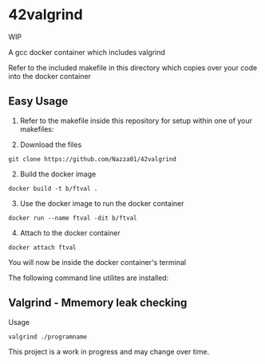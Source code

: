 # 42valgrind

WIP

A gcc docker container which includes valgrind

Refer to the included makefile in this directory which copies over your code into the docker container

## Easy Usage
1. Refer to the makefile inside this repository for setup within one of your makefiles:

1. Download the files

`git clone https://github.com/Nazza01/42valgrind`

2. Build the docker image

`docker build -t b/ftval .`

3. Use the docker image to run the docker container

`docker run --name ftval -dit b/ftval`

4. Attach to the docker container

`docker attach ftval`

You will now be inside the docker container's terminal

The following command line utilites are installed:

## Valgrind - Mmemory leak checking 
Usage

`valgrind ./programname`

This project is a work in progress and may change over time.
